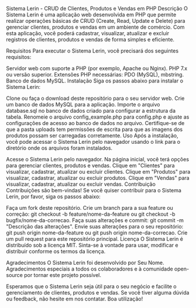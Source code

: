 Sistema Lerin - CRUD de Clientes, Produtos e Vendas em PHP
Descrição
O Sistema Lerin é uma aplicação web desenvolvida em PHP que permite realizar operações básicas de CRUD (Create, Read, Update e Delete) para gerenciar clientes, produtos e vendas em um ambiente de comércio. Com esta aplicação, você poderá cadastrar, visualizar, atualizar e excluir registros de clientes, produtos e vendas de forma simples e eficiente.

Requisitos
Para executar o Sistema Lerin, você precisará dos seguintes requisitos:

Servidor web com suporte a PHP (por exemplo, Apache ou Nginx).
PHP 7.x ou versão superior.
Extensões PHP necessárias: PDO (MySQL), mbstring.
Banco de dados MySQL.
Instalação
Siga os passos abaixo para instalar o Sistema Lerin:

Clone ou faça o download deste repositório para o seu servidor web.
Crie um banco de dados MySQL para a aplicação.
Importe o arquivo database.sql no banco de dados criado para configurar a estrutura da tabela.
Renomeie o arquivo config_example.php para config.php e ajuste as configurações de acesso ao banco de dados no arquivo.
Certifique-se de que a pasta uploads tem permissões de escrita para que as imagens dos produtos possam ser carregadas corretamente.
Uso
Após a instalação, você pode acessar o Sistema Lerin pelo navegador usando o link para o diretório onde os arquivos foram instalados.

Acesse o Sistema Lerin pelo navegador.
Na página inicial, você terá opções para gerenciar clientes, produtos e vendas.
Clique em "Clientes" para visualizar, cadastrar, atualizar ou excluir clientes.
Clique em "Produtos" para visualizar, cadastrar, atualizar ou excluir produtos.
Clique em "Vendas" para visualizar, cadastrar, atualizar ou excluir vendas.
Contribuição
Contribuições são bem-vindas! Se você quiser contribuir para o Sistema Lerin, por favor, siga os passos abaixo:

Faça um fork deste repositório.
Crie um branch para a sua feature ou correção: git checkout -b feature/nome-da-feature ou git checkout -b bugfix/nome-da-correcao.
Faça suas alterações e commit: git commit -m "Descrição das alterações".
Envie suas alterações para o seu repositório: git push origin nome-da-feature ou git push origin nome-da-correcao.
Crie um pull request para este repositório principal.
Licença
O Sistema Lerin é distribuído sob a licença MIT. Sinta-se à vontade para usar, modificar e distribuir conforme os termos da licença.

Agradecimentos
O Sistema Lerin foi desenvolvido por Seu Nome. Agradecimentos especiais a todos os colaboradores e à comunidade open-source por tornar este projeto possível.

Esperamos que o Sistema Lerin seja útil para o seu negócio e facilite o gerenciamento de clientes, produtos e vendas. Se você tiver alguma dúvida ou feedback, não hesite em nos contatar. Boa utilização!





